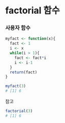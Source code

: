 # factorial 함수
### 사용자 함수
```r
myfact <- function(x){
  fact <- 1
  i <- x
  while(i > 1){
    fact <- fact*i
    i <- i-1
  }
  return(fact)
}

myfact(3)
# [1] 6
```
참고
```r
factorial(3)
# [1] 6

```
